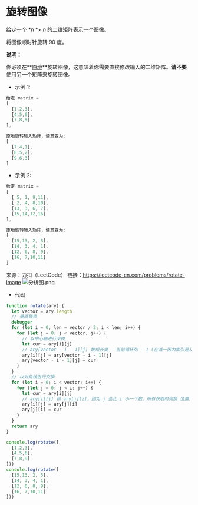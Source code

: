 # 旋转图像
给定一个 *n *× *n* 的二维矩阵表示一个图像。

将图像顺时针旋转 90 度。

**说明：**

你必须在**[原地](https://baike.baidu.com/item/%E5%8E%9F%E5%9C%B0%E7%AE%97%E6%B3%95)**旋转图像，这意味着你需要直接修改输入的二维矩阵。**请不要**使用另一个矩阵来旋转图像。
- 示例 1:
```js
给定 matrix = 
[
  [1,2,3],
  [4,5,6],
  [7,8,9]
],

原地旋转输入矩阵，使其变为:
[
  [7,4,1],
  [8,5,2],
  [9,6,3]
]
```
- 示例 2:
```js
给定 matrix =
[
  [ 5, 1, 9,11],
  [ 2, 4, 8,10],
  [13, 3, 6, 7],
  [15,14,12,16]
], 

原地旋转输入矩阵，使其变为:
[
  [15,13, 2, 5],
  [14, 3, 4, 1],
  [12, 6, 8, 9],
  [16, 7,10,11]
]
```
来源：力扣（LeetCode）
链接：https://leetcode-cn.com/problems/rotate-image
![分析图.png](https://upload-images.jianshu.io/upload_images/13129256-6189a7523f60a121.png?imageMogr2/auto-orient/strip%7CimageView2/2/w/1240)
- 代码
```js
function rotate(ary) {
  let vector = ary.length
  // 垂直替换
  debugger
  for (let i = 0, len = vector / 2; i < len; i++) {
    for (let j = 0; j < vector; j++) {
      // 以中心轴进行交换
      let cur = ary[i][j]
      // ary[vector - i - 1][j] 数组长度 - 当前循环列 - 1 (在减一因为索引是从 0 开始的)
      ary[i][j] = ary[vector - i - 1][j]
      ary[vector - i - 1][j] = cur
    }        
  }
  // 以对角线进行交换
  for (let i = 0; i < vector; i++) {
    for (let j = 0; j < i; j++) {
      let cur = ary[i][j]
      // ary[i][j] 和 ary[j][i]，因为 j 会比 i 小一个数，所有获取时调换 位置，可以让数组斜对角交换
      ary[i][j] = ary[j][i]
      ary[j][i] = cur
    }        
  }
  return ary
}

console.log(rotate([
  [1,2,3],
  [4,5,6],
  [7,8,9]
]))
console.log(rotate([
  [15,13, 2, 5],
  [14, 3, 4, 1],
  [12, 6, 8, 9],
  [16, 7,10,11]
]))
```